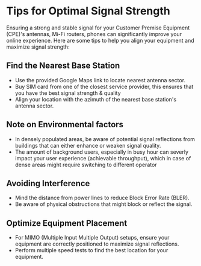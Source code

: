# Tips for Optimal Signal Strength

Ensuring a strong and stable signal for your Customer Premise Equipment (CPE)'s antennas, Mi-Fi routers, phones can significantly improve your online experience. Here are some tips to help you align your equipment and maximize signal strength:

## Find the Nearest Base Station
- Use the provided Google Maps link to locate nearest antenna sector.
- Buy SIM card from one of the closest service provider, this ensures that you have the best signal strength & quality
- Align your location with the azimuth of the nearest base station's antenna sector.

## Note on Environmental factors
- In densely populated areas, be aware of potential signal reflections from buildings that can either enhance or weaken signal quality. 
- The amount of background users, especially in busy hour can severly impact your user experience (achievable throughput), which in case of dense areas might require switching to different operator

## Avoiding Interference
- Mind the distance from power lines to reduce Block Error Rate (BLER).
- Be aware of physical obstructions that might block or reflect the signal.

## Optimize Equipment Placement
- For MIMO (Multiple Input Multiple Output) setups, ensure your equipment are correctly positioned to maximize signal reflections.
- Perform multiple speed tests to find the best location for your equipment.

